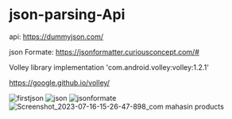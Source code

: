 # json-parsing-Api
api: https://dummyjson.com/

json Formate: 
https://jsonformatter.curiousconcept.com/#

Volley library
  implementation 'com.android.volley:volley:1.2.1'
  
  https://google.github.io/volley/
  
![firstjson](https://github.com/Hanif7586/json-parsing-Api/assets/64450831/ea09f91d-bac6-4660-b1f9-3b0907b26375)
![json](https://github.com/Hanif7586/json-parsing-Api/assets/64450831/6ca1be69-2861-422f-99eb-c125ec598d7b)
![jsonformate](https://github.com/Hanif7586/json-parsing-Api/assets/64450831/33cfd6af-a431-40f5-a657-f888d9b7e3ce)
![Screenshot_2023-07-16-15-26-47-898_com mahasin products](https://github.com/Hanif7586/json-parsing-Api/assets/64450831/0545a198-68ae-43af-b9d5-b8f839b97b2f)
